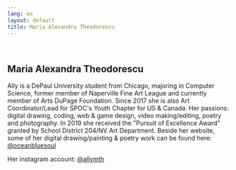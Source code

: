 ```yaml
---
lang: en
layout: default
title: Maria Alexandra Theodorescu
---
```


<br>
<div class="container">
    <h2>Maria Alexandra Theodorescu</h2>
    <div class="row">
        <div class="col-sm-6">
            <p> Ally is a DePaul University student from Chicago, majoring in Computer Science, former member of Naperville Fine Art League and currently member of Arts DuPage Foundation. Since 2017 she is also Art Coordinator/Lead for SPOC's Youth Chapter for US & Canada. Her passions: digital drawing, coding, web & game design, video making/editing, poetry and photography. In 2019 she received the "Pursuit of Excellence Award" granted by School District 204/NV Art Department.
            Beside her website, some of her digital drawing/painting & poetry work can be found here:
            <a href="https://www.instagram.com/oceanbluesoul/?hl=en" target="_blank">@oceanbluesoul</a>
            </p>
            <p> Her instagram account: <a href="https://www.instagram.com/allymth/" target="_blank">@allymth</a>
            </p>
        </div> 
    </div>
    <br>   
</div>
<br>
<br>